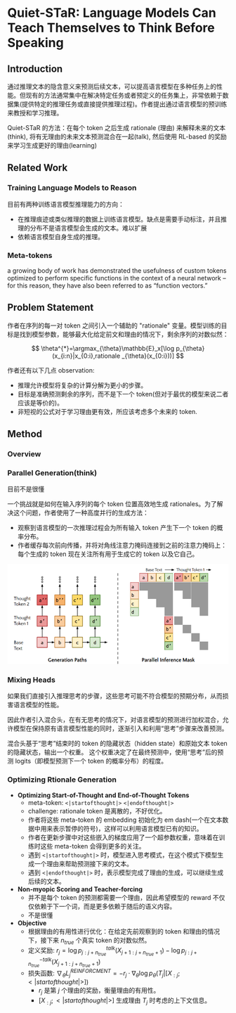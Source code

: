 # Quiet-STaR: Language Models Can Teach Themselves to Think Before Speaking

## Introduction

通过推理文本的隐含意义来预测后续文本，可以提高语言模型在多种任务上的性能。但现有的方法通常集中在解决特定任务或者预定义的任务集上，非常依赖于数据集(提供特定的推理任务或直接提供推理过程)。作者提出通过语言模型的预训练来教授和学习推理。

Quiet-STaR 的方法：在每个 token 之后生成 rationale (理由) 来解释未来的文本(think), 将有无理由的未来文本预测混合在一起(talk), 然后使用 RL-based 的奖励来学习生成更好的理由(learning)


## Related Work

### Training Language Models to Reason

目前有两种训练语言模型推理能力的方向：

- 在推理痕迹或类似推理的数据上训练语言模型。缺点是需要手动标注，并且推理的分布不是语言模型会生成的文本。难以扩展
- 依赖语言模型自身生成的推理。

### Meta-tokens

a growing body of work has demonstrated the usefulness of custom tokens optimized to perform specific functions in the context of a neural network – for this reason, they have also been referred to as “function vectors.”

## Problem Statement

作者在序列的每一对 token 之间引入一个辅助的 "rationale" 变量。模型训练的目标是找到模型参数，能够最大化给定前文和理由的情况下，剩余序列的对数似然：

$$
\theta^{*}=\argmax_{\theta}\mathbb{E}_x[\log p_{\theta}(x_{i:n}|x_{0:i},rationale _{\theta}(x_{0:i}))]
$$

作者还有以下几点 observation:

- 推理允许模型将复杂的计算分解为更小的步骤。
- 目标是准确预测剩余的序列，而不是下一个 token(但对于最优的模型来说二者应该是等价的)。
- 非短视的公式对于学习理由更有效，所应该考虑多个未来的 token.

## Method

### Overview

### Parallel Generation(think)

目前不是很懂

一个挑战就是如何在输入序列的每个 token 位置高效地生成 rationales。为了解决这个问题，作者使用了一种高度并行的生成方法：

- 观察到语言模型的一次推理过程会为所有输入 token 产生下一个 token 的概率分布。
- 作者缓存每次前向传播，并将对角线注意力掩码连接到之前的注意力掩码上：每个生成的 token 现在关注所有用于生成它的 token 以及它自己。

![](image/qstar1.png)

### Mixing Heads

如果我们直接引入推理思考的步骤，这些思考可能不符合模型的预期分布，从而损害语言模型的性能。

因此作者引入混合头，在有无思考的情况下，对语言模型的预测进行加权混合，允许模型在保持原有语言模型性能的同时，逐渐引入和利用“思考”步骤来改善预测。

混合头基于“思考”结束时的 token 的隐藏状态（hidden state）和原始文本 token 的隐藏状态，输出一个权重。
这个权重决定了在最终预测中，使用“思考”后的预测 logits（即模型预测下一个 token 的概率分布）的程度。

### Optimizing Rtionale Generation

- **Optimizing Start-of-Thought and End-of-Thought Tokens**
    - meta-token: `<|startofthought|>` `<|endofthought|>`
    - challenge: rationale token 是离散的，不好优化。
    - 作者将这些 meta-token 的 embedding 初始化为 em dash(一个在文本数据中用来表示暂停的符号)，这样可以利用语言模型已有的知识。
    - 作者在更新步骤中对这些嵌入的梯度应用了一个超参数权重，意味着在训练时这些 meta-token 会得到更多的关注。
    - 遇到 `<|startofthought|>` 时，模型进入思考模式，在这个模式下模型生成一个理由来帮助预测接下来的文本。
    - 遇到 `<|endofthought|>` 时，表示模型完成了理由的生成，可以继续生成后续的文本。
- **Non-myopic Scoring and Teacher-forcing**
    - 并不是每个 token 的预测都需要一个理由，因此希望模型的 reward 不仅仅依赖于下一个词，而是更多依赖于随后的语义内容。
    - 不是很懂
- **Objective**
    - 根据理由的有用性进行优化：在给定先前观察到的 token 和理由的情况下，接下来 $n_{true}$ 个真实 token 的对数似然。
    - 定义奖励: $r_j=\log p_{j:j+n_{true}}^{talk}(X_{j+1:j+{n_{true}}+1})-\log p_{j:j+n_{true}}^{-talk}(X_{j+1:j+n_{true}+1})$
    - 损失函数: $\nabla_{\theta}L_j^{REINFORCMENT}=-r_j\cdot \nabla _{\theta}\log p_{\theta}(T_j|[X_{:j};<|startofthought|>])$
        - $r_j$ 是第 $j$ 个理由的奖励，衡量理由的有用性。
        - $[X_{:j};<|startofthought|>]$ 生成理由 $T_j$ 时考虑的上下文信息。

